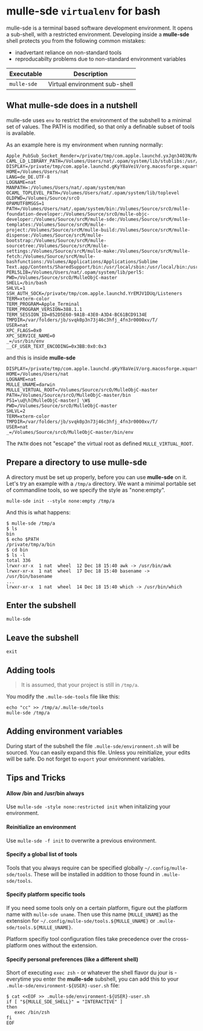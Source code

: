 # mulle-sde `virtualenv` for bash

mulle-sde is a terminal based software development environment. It opens a sub-shell, with a restricted environment. Developing inside a **mulle-sde** shell protects you from the following common mistakes:

* inadvertant reliance on non-standard tools
* reproducabilty problems due to non-standard environment variables

Executable          | Description
--------------------|--------------------------------
`mulle-sde`         | Virtual environment sub-shell

<!-- `mulle-sde-monitor` | Monitor filesystem and rebuild,test on demand (Future) -->


## What mulle-sde does in a nutshell

mulle-sde uses `env` to restrict the environment of the subshell to a minimal set of values. The PATH is modified, so that only a definable subset of tools is available.

As an example here is my environment when running normally:

```
Apple_PubSub_Socket_Render=/private/tmp/com.apple.launchd.yxJqn34O3N/Render
CAML_LD_LIBRARY_PATH=/Volumes/Users/nat/.opam/system/lib/stublibs:/usr/local/lib/ocaml/stublibs
DISPLAY=/private/tmp/com.apple.launchd.gKyY8aVeiV/org.macosforge.xquartz:0
HOME=/Volumes/Users/nat
LANG=de_DE.UTF-8
LOGNAME=nat
MANPATH=:/Volumes/Users/nat/.opam/system/man
OCAML_TOPLEVEL_PATH=/Volumes/Users/nat/.opam/system/lib/toplevel
OLDPWD=/Volumes/Source/srcO
OPAMUTF8MSGS=1
PATH=/Volumes/Users/nat/.opam/system/bin:/Volumes/Source/srcO/mulle-foundation-developer:/Volumes/Source/srcO/mulle-objc-developer:/Volumes/Source/srcM/mulle-sde:/Volumes/Source/srcM/mulle-templates:/Volumes/Source/srcM/mulle-project:/Volumes/Source/srcM/mulle-build:/Volumes/Source/srcM/mulle-dispense:/Volumes/Source/srcM/mulle-bootstrap:/Volumes/Source/srcM/mulle-sourcetree:/Volumes/Source/srcM/mulle-settings:/Volumes/Source/srcM/mulle-make:/Volumes/Source/srcM/mulle-fetch:/Volumes/Source/srcM/mulle-bashfunctions:/Volumes/Applications/Applications/Sublime Text.app/Contents/SharedSupport/bin:/usr/local/sbin:/usr/local/bin:/usr/bin:/bin:/usr/sbin:/sbin:/opt/X11/bin
PERL5LIB=/Volumes/Users/nat/.opam/system/lib/perl5:
PWD=/Volumes/Source/srcO/MulleObjC-master
SHELL=/bin/bash
SHLVL=1
SSH_AUTH_SOCK=/private/tmp/com.apple.launchd.YrEMJV1DUq/Listeners
TERM=xterm-color
TERM_PROGRAM=Apple_Terminal
TERM_PROGRAM_VERSION=388.1.1
TERM_SESSION_ID=852D5E60-9A1B-43E0-A3D4-BC61BCD9134E
TMPDIR=/var/folders/jb/svqk0p3n73j46c3hfj_4fn3r0000xv/T/
USER=nat
XPC_FLAGS=0x0
XPC_SERVICE_NAME=0
_=/usr/bin/env
__CF_USER_TEXT_ENCODING=0x3BB:0x0:0x3
```

and this is inside **mulle-sde**

```
DISPLAY=/private/tmp/com.apple.launchd.gKyY8aVeiV/org.macosforge.xquartz:0
HOME=/Volumes/Users/nat
LOGNAME=nat
MULLE_UNAME=darwin
MULLE_VIRTUAL_ROOT=/Volumes/Source/srcO/MulleObjC-master
PATH=/Volumes/Source/srcO/MulleObjC-master/bin
PS1=\u@\h[MulleObjC-master] \W$ 
PWD=/Volumes/Source/srcO/MulleObjC-master
SHLVL=2
TERM=xterm-color
TMPDIR=/var/folders/jb/svqk0p3n73j46c3hfj_4fn3r0000xv/T/
USER=nat
_=/Volumes/Source/srcO/MulleObjC-master/bin/env
```

The `PATH` does not "escape" the virtual root as defined `MULLE_VIRTUAL_ROOT`.


## Prepare a directory to use mulle-sde

A directory must be set up properly, before you can use **mulle-sde** on it.
Let's try an example with a `/tmp/a` directory. We want a minimal portable set of commandline tools, so we specify the style as "none:empty".

```
mulle-sde init --style none:empty /tmp/a
```

And this is what happens:

```
$ mulle-sde /tmp/a
$ ls
bin
$ echo $PATH
/private/tmp/a/bin
$ cd bin
$ ls -l
total 336
lrwxr-xr-x  1 nat  wheel  12 Dec 18 15:40 awk -> /usr/bin/awk
lrwxr-xr-x  1 nat  wheel  17 Dec 18 15:40 basename -> /usr/bin/basename
...
lrwxr-xr-x  1 nat  wheel  14 Dec 18 15:40 which -> /usr/bin/which
```

## Enter the subshell

```
mulle-sde
```

## Leave the subshell

```
exit
```


## Adding tools 

> It is assumed, that your project is still in `/tmp/a`. 

You modify the `.mulle-sde-tools` file like this:

```
echo "cc" >> /tmp/a/.mulle-sde/tools
mulle-sde /tmp/a
```

## Adding environment variables

During start of the subshell the file `.mulle-sde/environment.sh` will be sourced. You can easily expand this file. Unless you reinitialize, your edits will be safe. Do not forget to `export` your environment variables.


## Tips and Tricks


#### Allow /bin and /usr/bin always

Use `mulle-sde -style none:restricted init` when initalizing your environment.

#### Reinitialize an environment

Use `mulle-sde -f init` to overwrite a previous environment.

#### Specify a global list of tools

Tools that you always require can be specified globally `~/.config/mulle-sde/tools`. These will be installed in addition to those found in `.mulle-sde/tools`.

#### Specify platform specific tools

If you need some tools only on a certain platform, figure out the platform name with `mulle-sde uname`. Then use this name (`MULLE_UNAME`) as the extension for `~/.config/mulle-sde/tools.${MULLE_UNAME}` or `.mulle-sde/tools.${MULLE_UNAME}`. 

Platform specifiy tool configuration files take precedence over the cross-platform ones without the extension.

#### Specify personal preferences (like a different shell)

Short of executing `exec zsh` - or whatever the shell flavor du jour is - everytime you enter the **mulle-sde** subshell, you can add this to your `.mulle-sde/environment-${USER}-user.sh` file:

```
$ cat <<EOF >> .mulle-sde/environment-${USER}-user.sh
if [ "${MULLE_SDE_SHELL}" = "INTERACTIVE" ]
then
   exec /bin/zsh
fi
EOF
```

    

